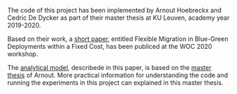 The code of this project has been implemented by Arnout Hoebreckx and Cedric De Dycker as part of their master thesis at KU Leuven, academy year 2019-2020.

Based on their work, a [short paper](https://doi.org/10.1145/3429885.3429963), entitled Flexible Migration in Blue-Green Deployments within a Fixed Cost, has been publiced at the WOC 2020 workshop.

The [analytical model](https://www.desmos.com/calculator/lwsphz3nbo), describede in this paper, is based on the [master thesis](./2020_ArnoutHoebreckx_Masterproef.pdf) of Arnout. More practical information for understanding the code and running the experiments in this project can explained in this master thesis.

